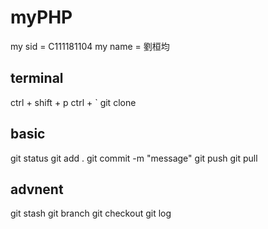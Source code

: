 # myPHP

my  sid = C111181104
my name = 劉桓均

## terminal
ctrl + shift + p
ctrl + `
git clone

## basic
git status
git add .
git commit -m "message"
git push
git pull

## advnent
git stash
git branch
git checkout
git log